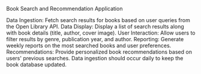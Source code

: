 Book Search and Recommendation Application

Data Ingestion: Fetch search results for books based on user queries from the Open Library API.
Data Display: Display a list of search results along with book details (title, author, cover image).
User Interaction: Allow users to filter results by genre, publication year, and author.
Reporting: Generate weekly reports on the most searched books and user preferences.
Recommendations: Provide personalized book recommendations based on users' previous searches.
Data ingestion should occur daily to keep the book database updated.